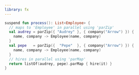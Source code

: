 ```yaml
---
library: fx
---
```

<!--- INCLUDE
import arrow.fx.coroutines.parMap
import arrow.fx.coroutines.parZip

data class Street(val name: String) 
data class Company(val name: String) 
data class Employee(val name: String, val company: Company, val hired : Boolean = false)

/** An async non blocking service **/
suspend fun company(name: String): Company =
  Company("$name on ${Thread.currentThread().name}")  

/** An async non blocking service **/
suspend fun street(name: String): Street =
  Street("$name on ${Thread.currentThread().name}")    
  
/** An async non blocking service **/
suspend fun hire(employee: Employee): Employee =
  employee.copy(hired = true)
  
fun employee(name: String, company: Company): Employee =
  Employee(name, company)
-->
```kotlin
suspend fun process(): List<Employee> {
  // maps to 'Employee' in parallel using 'parZip'
  val audrey = parZip({ "Audrey" }, { company("Arrow") }) { 
    name, company -> Employee(name, company) 
  } 
  val pepe   = parZip({  "Pepe"  }, { company("Arrow") }) { 
    name, company -> Employee(name, company) 
  }
  // hires in parallel using 'parMap'
  return listOf(audrey, pepe).parMap { hire(it) } 
}
```
